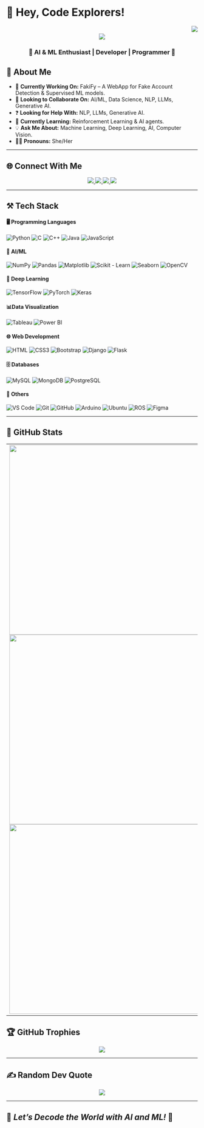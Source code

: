 # 🎯 **Hey, Code Explorers!** 

<!--
**anwesha0123/anwesha0123** is a ✨ _special_ ✨ repository because its `README.md` (this file) appears on your GitHub profile. 
-->

<img align="right" src="https://visitor-badge.laobi.icu/badge?page_id=anwesha0123" />

<h1 align="center">
    <img src="https://readme-typing-svg.herokuapp.com/?font=Righteous&size=40&color=0000DC&center=true&vCenter=true&width=500&height=70&duration=5000&lines=I'm+Anwesha+Das+!;" />
</h1>

<h3 align="center">🚀 AI & ML Enthusiast | Developer | Programmer 🚀</h3>

## 💫 About Me  

- 🔭 **Currently Working On:** FakiFy – A WebApp for Fake Account Detection & Supervised ML models.  
- 🤝 **Looking to Collaborate On:** AI/ML, Data Science, NLP, LLMs, Generative AI.  
- ❓ **Looking for Help With:** NLP, LLMs, Generative AI.  
- 📖 **Currently Learning:** Reinforcement Learning & AI agents.  
- 💡 **Ask Me About:** Machine Learning, Deep Learning, AI, Computer Vision.  
- 👩‍💻 **Pronouns:** She/Her     

---

## 🌐 Connect With Me  

<div align="center">
  <a href="mailto:anweshad026@gmail.com">
    <img src="https://img.shields.io/badge/Gmail-D14836?style=for-the-badge&logo=gmail&logoColor=white" />
  </a>
  <a href="https://www.reddit.com/user/Academic-Schedule-73/" target="_blank">
    <img src="https://img.shields.io/badge/Reddit-FF4500?style=for-the-badge&logo=reddit&logoColor=white" />
  </a>
  
  <a href="https://medium.com/@anweshad026" target="_blank">
    <img src="https://img.shields.io/badge/Medium-000000?style=for-the-badge&logo=medium&logoColor=white" />
  </a>
  <a href="https://www.kaggle.com/anweshadas012" target="_blank">
    <img src="https://img.shields.io/badge/Kaggle-20BEFF?style=for-the-badge&logo=kaggle&logoColor=white" />
  </a>
</div>

---
## ⚒️ Tech Stack  
<div align="left">
  
  #### 🖥️ Programming Languages  
  <img src="https://skillicons.dev/icons?i=python" title="Python"/>
  <img src="https://skillicons.dev/icons?i=c" title="C" />
  <img src="https://skillicons.dev/icons?i=cpp" title="C++" />
  <img src="https://skillicons.dev/icons?i=java" title="Java" />
  <img src="https://skillicons.dev/icons?i=javascript" title="JavaScript" />

  #### 🤖 AI/ML  

  <img src="https://img.shields.io/badge/NumPy-013243?style=for-the-badge&logo=numpy&logoColor=white" title="NumPy" />
  <img src="https://img.shields.io/badge/Pandas-150458?style=for-the-badge&logo=pandas&logoColor=white" title="Pandas" />
  <img src="https://img.shields.io/badge/Matplotlib-3776AB?style=for-the-badge&logo=python&logoColor=white" title="Matplotlib"/>
  <img src="https://img.shields.io/badge/Scikit--Learn-F7931E?style=for-the-badge&logo=scikit-learn&logoColor=white" title="Scikit - Learn"/>
  <img src="https://img.shields.io/badge/Seaborn-3776AB?style=for-the-badge&logo=python&logoColor=white" title="Seaborn"/>
  <img src="https://img.shields.io/badge/OpenCV-5C3EE8?style=for-the-badge&logo=opencv&logoColor=white" title="OpenCV"/>

  #### 🧠 Deep Learning  
  <img src="https://skillicons.dev/icons?i=tensorflow" title="TensorFlow" />
  <img src="https://skillicons.dev/icons?i=pytorch" title="PyTorch" />
  <img src="https://skillicons.dev/icons?i=keras" title="Keras" />

  #### 📊Data Visualization

  <img src="https://img.shields.io/badge/Tableau-E97627?style=for-the-badge&logo=tableau&logoColor=white" title="Tableau" />
  <img src="https://img.shields.io/badge/Power%20BI-F2C811?style=for-the-badge&logo=power-bi&logoColor=black" title="Power BI" />

  #### 🌐 Web Development  
  <img src="https://skillicons.dev/icons?i=html" title="HTML" />
  <img src="https://skillicons.dev/icons?i=css" title="CSS3" />
  <img src="https://skillicons.dev/icons?i=bootstrap" title="Bootstrap" />
  <img src="https://skillicons.dev/icons?i=django" title="Django" />
  <img src="https://skillicons.dev/icons?i=flask" title="Flask" />

  #### 🗄️ Databases  
  <img src="https://skillicons.dev/icons?i=mysql" title="MySQL" />
  <img src="https://skillicons.dev/icons?i=mongodb" title="MongoDB" />
  <img src="https://skillicons.dev/icons?i=postgres" title="PostgreSQL" />

  #### 🔧 Others  
  <img src="https://skillicons.dev/icons?i=vscode" title="VS Code" />
  <img src="https://skillicons.dev/icons?i=git" title="Git" />
  <img src="https://skillicons.dev/icons?i=github" title="GitHub" />
  <img src="https://skillicons.dev/icons?i=arduino" title="Arduino" />
  <img src="https://skillicons.dev/icons?i=ubuntu" title="Ubuntu" />
  <img src="https://skillicons.dev/icons?i=ros" title="ROS" />
  <img src="https://skillicons.dev/icons?i=figma" title="Figma" />
</div>

---

## 🌟 GitHub Stats  

<table style="border: none;">
  <tr>
    <td>
      <img width=500 src="https://github-readme-stats.vercel.app/api?username=anwesha0123&theme=tokyonight&hide_border=true&include_all_commits=true&count_private=true" />
      <br/>
      <img width=500 src="https://github-readme-streak-stats.herokuapp.com/?user=anwesha0123&theme=tokyonight&hide_border=true" />
      <br/>
      <img width=500 src="https://github-readme-stats.vercel.app/api/top-langs/?username=anwesha0123&theme=tokyonight&hide_border=true&include_all_commits=true&count_private=true&layout=compact" />
    </td>
    <td>
      <img width=450 src="https://media3.giphy.com/media/v1.Y2lkPTc5MGI3NjExczZiMTEwNDlheDBieDBtNXlqaXh4cmNpZHIzcmhjb3M0MDA5dDYzZCZlcD12MV9pbnRlcm5hbF9naWZfYnlfaWQmY3Q9Zw/L1R1tvI9svkIWwpVYr/giphy.gif"/>
    </td>
  </tr>
</table>

## 🏆 GitHub Trophies 

<div align="center">
  <img src="https://github-trophies.vercel.app/?username=anwesha0123&theme=radical&no-frame=false&no-bg=false&margin-w=4" />
</div>

---

## ✍️ Random Dev Quote 

<div align="center">
  <img src="https://quotes-github-readme.vercel.app/api?type=horizontal&theme=tokyonight" />
</div>

---

## 🚀 *Let’s Decode the World with AI and ML!* 🚀  

